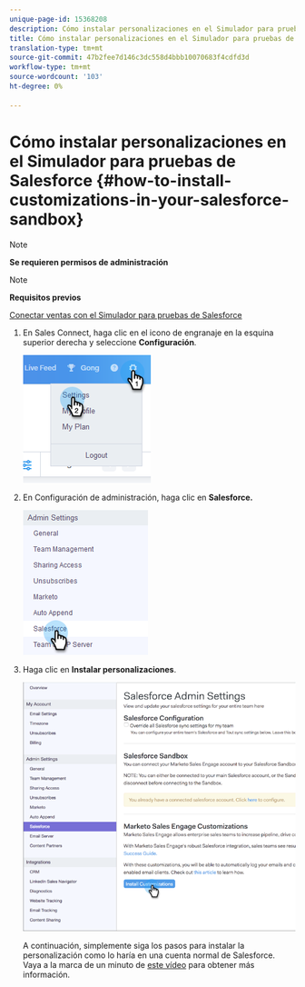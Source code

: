 ```yaml
---
unique-page-id: 15368208
description: Cómo instalar personalizaciones en el Simulador para pruebas de Salesforce - Documentos de marketing - Documentación del producto
title: Cómo instalar personalizaciones en el Simulador para pruebas de Salesforce
translation-type: tm+mt
source-git-commit: 47b2fee7d146c3dc558d4bbb10070683f4cdfd3d
workflow-type: tm+mt
source-wordcount: '103'
ht-degree: 0%

---
```



# Cómo instalar personalizaciones en el Simulador para pruebas de Salesforce {#how-to-install-customizations-in-your-salesforce-sandbox}

>[!NOTE]
>
>**Se requieren permisos de administración**

>[!NOTE]
>
>**Requisitos previos**
>
>[Conectar ventas con el Simulador para pruebas de Salesforce](http://docs.marketo.com/x/DYDq)

1. En Sales Connect, haga clic en el icono de engranaje en la esquina superior derecha y seleccione **Configuración**.

   ![](assets/one-3.png)

1. En Configuración de administración, haga clic en **Salesforce.**

   ![](assets/two-3.png)

1. Haga clic en **Instalar personalizaciones**.

   ![](assets/three-3.png)

   A continuación, simplemente siga los pasos para instalar la personalización como lo haría en una cuenta normal de Salesforce. Vaya a la marca de un minuto de [este vídeo](http://docs.marketo.com/display/DOCS/Quick+Start+Videos+and+Tutorials#QuickStartVideosandTutorials-InstallingCustomizationsinSalesforce) para obtener más información.

